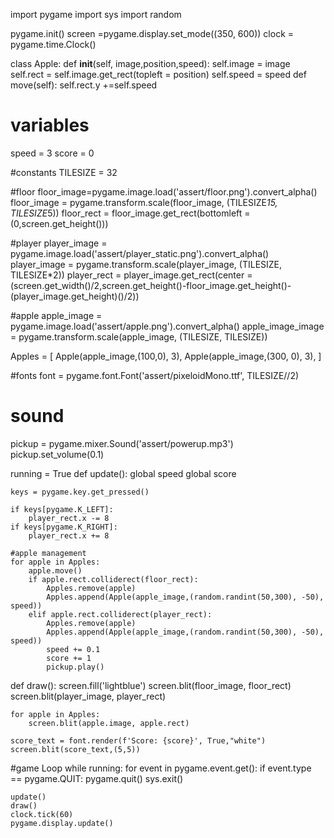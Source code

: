 import pygame
import sys
import random

pygame.init()
screen =pygame.display.set_mode((350, 600))
clock = pygame.time.Clock()

class Apple:
    def __init__(self, image,position,speed):
        self.image = image
        self.rect = self.image.get_rect(topleft = position)
        self.speed = speed
    def move(self):
        self.rect.y +=self.speed    
# variables
speed = 3
score = 0

#constants
TILESIZE = 32

#floor
floor_image=pygame.image.load('assert/floor.png').convert_alpha()
floor_image = pygame.transform.scale(floor_image, (TILESIZE*15, TILESIZE*5))
floor_rect = floor_image.get_rect(bottomleft =(0,screen.get_height()))

#player
player_image = pygame.image.load('assert/player_static.png').convert_alpha()
player_image = pygame.transform.scale(player_image, (TILESIZE, TILESIZE*2))
player_rect = player_image.get_rect(center =(screen.get_width()/2,screen.get_height()-floor_image.get_height()-(player_image.get_height)()/2))

#apple
apple_image = pygame.image.load('assert/apple.png').convert_alpha()
apple_image_image = pygame.transform.scale(apple_image, (TILESIZE, TILESIZE))

Apples = [
    Apple(apple_image,(100,0), 3),
    Apple(apple_image,(300, 0), 3),
]

#fonts
font = pygame.font.Font('assert/pixeloidMono.ttf', TILESIZE//2)

# sound
pickup = pygame.mixer.Sound('assert/powerup.mp3')
pickup.set_volume(0.1)


running = True
def update():
    global speed
    global score

    keys = pygame.key.get_pressed()

    if keys[pygame.K_LEFT]:
        player_rect.x -= 8
    if keys[pygame.K_RIGHT]:
        player_rect.x += 8    

    #apple management
    for apple in Apples:
        apple.move()
        if apple.rect.colliderect(floor_rect):
            Apples.remove(apple)
            Apples.append(Apple(apple_image,(random.randint(50,300), -50), speed))
        elif apple.rect.colliderect(player_rect):
            Apples.remove(apple)
            Apples.append(Apple(apple_image,(random.randint(50,300), -50), speed))
            speed += 0.1
            score += 1
            pickup.play()





def draw():
    screen.fill('lightblue')
    screen.blit(floor_image, floor_rect)
    screen.blit(player_image, player_rect)
     

    for apple in Apples:
        screen.blit(apple.image, apple.rect)

    score_text = font.render(f'Score: {score}', True,"white")  
    screen.blit(score_text,(5,5))


#game Loop
while running:
    for event in pygame.event.get():
        if event.type == pygame.QUIT:
            pygame.quit()
            sys.exit()

    update()
    draw()        
    clock.tick(60)        
    pygame.display.update()
